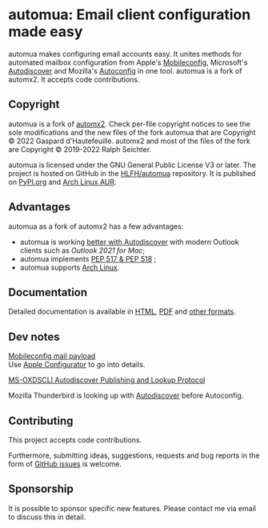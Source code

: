 # automua: Email client configuration made easy

automua makes configuring email accounts easy. It unites methods for automated mailbox configuration from Apple's
[Mobileconfig](https://support.apple.com/en-gb/guide/profile-manager/pmdbd71ebc9/mac), Microsoft's
[Autodiscover](https://docs.microsoft.com/en-gb/exchange/architecture/client-access/autodiscover?view=exchserver-2019)
and Mozilla's [Autoconfig](https://hlfh.github.io/autoconfiguration/) in one tool.
automua is a fork of automx2. It accepts code contributions.

## Copyright
automua is a fork of [automx2](https://github.com/rseichter/automx2).
Check per-file copyright notices to see the sole modifications and the new files of the fork automua that are Copyright © 2022 Gaspard d'Hautefeuille.
automx2 and most of the files of the fork are Copyright © 2019-2022 Ralph Seichter.

automua is licensed under the GNU General Public License V3 or later. The project is hosted on GitHub in the [HLFH/automua](https://github.com/HLFH/automua) repository. It is published on [PyPI.org](https://pypi.org/project/automua/) and [Arch Linux AUR](https://aur.archlinux.org/packages/automua).

## Advantages
automua as a fork of automx2 has a few advantages:
 - automua is working [better with Autodiscover](https://github.com/HLFH/automua/issues/6) with modern Outlook clients such as *Outlook 2021 for Mac*;
 - automua implements [PEP 517 & PEP 518](https://github.com/HLFH/automua/issues/1) ;
 - automua supports [Arch Linux](https://aur.archlinux.org/packages/automua).

## Documentation

Detailed documentation is available in [HTML](https://hlfh.github.io/automua/),
[PDF](https://github.com/hlfh/automua/blob/master/docs/automua.pdf) and
[other formats](https://github.com/hlfh/automua/blob/master/docs).

## Dev notes

[Mobileconfig mail payload](https://support.apple.com/en-gb/guide/deployment/dep9c14bfc5/1/web/1.0)  
Use [Apple Configurator](https://apps.apple.com/app/apple-configurator-2/id1037126344) to go into details.

[MS-OXDSCLI Autodiscover Publishing and Lookup Protocol](https://learn.microsoft.com/en-us/openspecs/exchange_server_protocols/ms-oxdscli/78530279-d042-4eb0-a1f4-03b18143cd19)

Mozilla Thunderbird is looking up with [Autodiscover](https://github.com/mozilla/releases-comm-central/blob/master/mail/components/accountcreation/ExchangeAutoDiscover.jsm) before Autoconfig.


## Contributing

This project accepts code contributions.

Furthermore, submitting ideas, suggestions, requests and bug reports in the form of
[GitHub issues](https://github.com/hlfh/automua/issues) is welcome.

## Sponsorship

It is possible to sponsor specific new features. Please contact me via email to discuss this in detail.